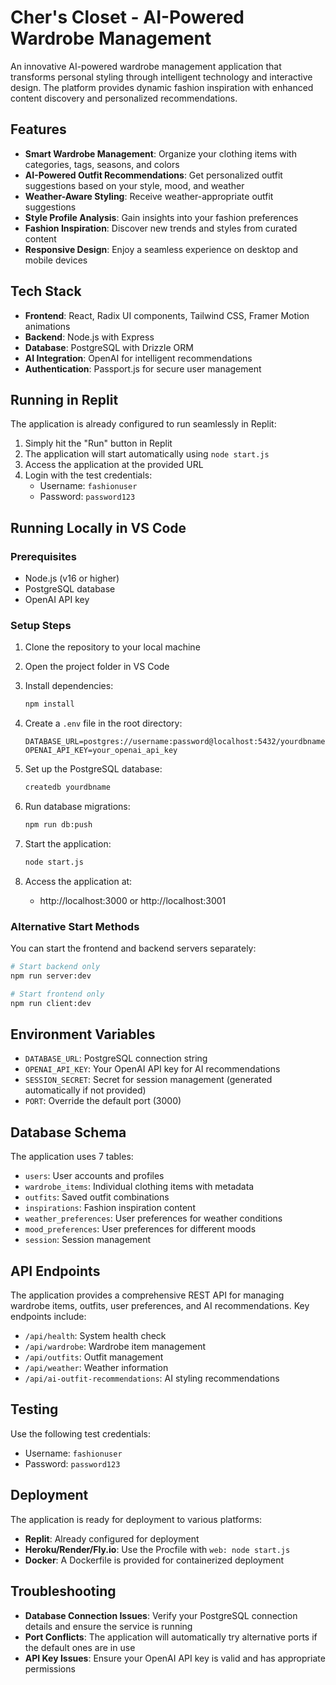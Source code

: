 # Cher's Closet - AI-Powered Wardrobe Management

An innovative AI-powered wardrobe management application that transforms personal styling through intelligent technology and interactive design. The platform provides dynamic fashion inspiration with enhanced content discovery and personalized recommendations.

## Features

- **Smart Wardrobe Management**: Organize your clothing items with categories, tags, seasons, and colors
- **AI-Powered Outfit Recommendations**: Get personalized outfit suggestions based on your style, mood, and weather
- **Weather-Aware Styling**: Receive weather-appropriate outfit suggestions
- **Style Profile Analysis**: Gain insights into your fashion preferences
- **Fashion Inspiration**: Discover new trends and styles from curated content
- **Responsive Design**: Enjoy a seamless experience on desktop and mobile devices

## Tech Stack

- **Frontend**: React, Radix UI components, Tailwind CSS, Framer Motion animations
- **Backend**: Node.js with Express
- **Database**: PostgreSQL with Drizzle ORM
- **AI Integration**: OpenAI for intelligent recommendations
- **Authentication**: Passport.js for secure user management

## Running in Replit

The application is already configured to run seamlessly in Replit:

1. Simply hit the "Run" button in Replit
2. The application will start automatically using `node start.js`
3. Access the application at the provided URL
4. Login with the test credentials:
   - Username: `fashionuser`
   - Password: `password123`

## Running Locally in VS Code

### Prerequisites

- Node.js (v16 or higher)
- PostgreSQL database
- OpenAI API key

### Setup Steps

1. Clone the repository to your local machine
2. Open the project folder in VS Code
3. Install dependencies:
   ```bash
   npm install
   ```

4. Create a `.env` file in the root directory:
   ```
   DATABASE_URL=postgres://username:password@localhost:5432/yourdbname
   OPENAI_API_KEY=your_openai_api_key
   ```

5. Set up the PostgreSQL database:
   ```bash
   createdb yourdbname
   ```

6. Run database migrations:
   ```bash
   npm run db:push
   ```

7. Start the application:
   ```bash
   node start.js
   ```

8. Access the application at:
   - http://localhost:3000 or http://localhost:3001

### Alternative Start Methods

You can start the frontend and backend servers separately:

```bash
# Start backend only
npm run server:dev

# Start frontend only
npm run client:dev
```

## Environment Variables

- `DATABASE_URL`: PostgreSQL connection string
- `OPENAI_API_KEY`: Your OpenAI API key for AI recommendations
- `SESSION_SECRET`: Secret for session management (generated automatically if not provided)
- `PORT`: Override the default port (3000)

## Database Schema

The application uses 7 tables:
- `users`: User accounts and profiles
- `wardrobe_items`: Individual clothing items with metadata
- `outfits`: Saved outfit combinations
- `inspirations`: Fashion inspiration content
- `weather_preferences`: User preferences for weather conditions
- `mood_preferences`: User preferences for different moods
- `session`: Session management

## API Endpoints

The application provides a comprehensive REST API for managing wardrobe items, outfits, user preferences, and AI recommendations. Key endpoints include:

- `/api/health`: System health check
- `/api/wardrobe`: Wardrobe item management
- `/api/outfits`: Outfit management
- `/api/weather`: Weather information
- `/api/ai-outfit-recommendations`: AI styling recommendations

## Testing

Use the following test credentials:
- Username: `fashionuser`
- Password: `password123`

## Deployment

The application is ready for deployment to various platforms:

- **Replit**: Already configured for deployment
- **Heroku/Render/Fly.io**: Use the Procfile with `web: node start.js`
- **Docker**: A Dockerfile is provided for containerized deployment

## Troubleshooting

- **Database Connection Issues**: Verify your PostgreSQL connection details and ensure the service is running
- **Port Conflicts**: The application will automatically try alternative ports if the default ones are in use
- **API Key Issues**: Ensure your OpenAI API key is valid and has appropriate permissions